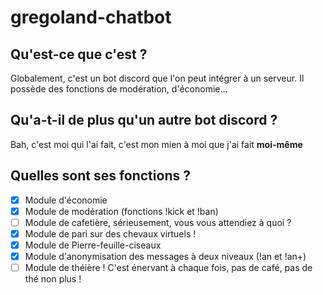 # gregoland-chatbot
## Qu'est-ce que c'est ?
Globalement, c'est un bot discord que l'on peut intégrer à un serveur. Il possède des fonctions de modération, d'économie...

## Qu'a-t-il de plus qu'un autre bot discord ?
Bah, c'est moi qui l'ai fait, c'est mon mien à moi que j'ai fait **moi-même**

## Quelles sont ses fonctions ?
- [X] Module d'économie
- [X] Module de modération (fonctions !kick et !ban)
- [ ] Module de cafetière, sérieusement, vous vous attendiez à quoi ?
- [X] Module de pari sur des chevaux virtuels !
- [X] Module de Pierre-feuille-ciseaux
- [X] Module d'anonymisation des messages à deux niveaux (!an et !an+)
- [ ] Module de théière ! C'est énervant à chaque fois, pas de café, pas de thé non plus !
